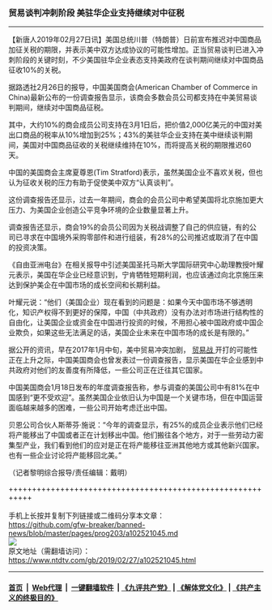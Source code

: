 ### 贸易谈判冲刺阶段 美驻华企业支持继续对中征税
------------------------

<div class="post_content">
 <p>
  【新唐人2019年02月27日讯】美国总统川普（特朗普）日前宣布推迟对中国商品加征关税的期限，并表示美中双方达成协议的可能性增加。正当贸易谈判已进入冲刺阶段的关键时刻，不少美国驻华企业表态支持美政府在谈判期间继续对中国商品征收10%的关税。
 </p>
 <p>
  据路透社2月26日的报导，中国美国商会(American Chamber of Commerce in China)最新公布的一份调查报告显示，该商会多数会员公司都支持在中美贸易谈判期间，继续对中国商品征税。
 </p>
 <p>
  其中，大约10%的商会成员公司支持在3月1日后，把价值2,000亿美元的中国对美出口商品的税率从10%增加到25%；43%的美驻华企业支持在美中继续谈判期间，美国对中国商品征收的关税继续维持在10%，而将提高关税的期限推迟60天。
 </p>
 <p>
  中国的美国商会主席夏尊恩(Tim Stratford)表示，虽然美国企业不喜欢关税，但也认为征收关税的压力有助于促使美中双方“认真谈判”。
 </p>
 <p>
  这份调查报告还显示，过去一年期间，商会的会员公司中希望美国将北京施加更大压力、为美国企业创造公平竞争环境的企业数量显著上升。
 </p>
 <p>
  调查报告还显示，商会19%的会员公司因为关税战调整了自己的供应链，有的公司已寻求在中国境外采购零部件和进行组装，有28%的公司推迟或取消了在中国的投资决策。
 </p>
 <p>
  《自由亚洲电台》在相关报导中引述美国圣托马斯大学国际研究中心助理教授叶耀元表示，美国在华企业已经意识到，宁肯牺牲短期利润，也应该通过向北京施压来达到保护美企在中国市场的成长空间和长期利益。
 </p>
 <p>
  叶耀元说：“他们（美国企业）现在看到的问题是：如果今天中国市场不够透明化，知识产权得不到更好的保障，中国（中共政府）没有办法对市场进行结构性的自由化，让美国企业或资金在中国进行投资的时候，不用担心被中国政府或中国企业欺负，如果这些无法满足的话，美国企业未来在中国市场的成长是有限的。”
 </p>
 <p>
  据公开的资讯，早在2017年1月中旬，美中贸易冲突加剧，
  <a href="https://www.ntdtv.com/gb/贸易战.htm">
   贸易战
  </a>
  开打的可能性正在上升之际，中国美国商会也曾发表过一份调查报告，显示美国在华企业感到中共政府对他们的友善度有所降低，一些公司正在迁往其它国家。
 </p>
 <p>
  中国美国商会1月18日发布的年度调查报告称，参与调查的美国公司中有81%在中国感到“更不受欢迎”。虽然美国企业依旧认为中国是一个关键市场，但在中国运营面临越来越多的困难，一些公司开始考虑迁出中国。
 </p>
 <p>
  贝恩公司合伙人斯蒂芬·施说：“今年的调查显示，有25%的成员企业表示他们已经将产能移出了中国或者正在计划移出中国。他们搬往各个地方，对于一些劳动力密集型产业，我们看到他们的应对是正在将产能移往亚洲其他地方或其他新兴国家。也有一些企业讨论将产能移回北美。”
 </p>
 <p>
  （记者黎明综合报导/责任编辑：戴明）
 </p>
 <div class="single_ad">
 </div>
</div>

+++++++++++++++++++++++++++++++++++++++++++++++++++++++++++<br/><br/>
手机上长按并复制下列链接或二维码分享本文章：<br/>
https://github.com/gfw-breaker/banned-news/blob/master/pages/prog203/a102521045.md <br/>
<a href='https://github.com/gfw-breaker/banned-news/blob/master/pages/prog203/a102521045.md'><img src='https://github.com/gfw-breaker/banned-news/blob/master/pages/prog203/a102521045.md.png'/></a> <br/>
原文地址（需翻墙访问）：https://www.ntdtv.com/gb/2019/02/27/a102521045.html


------------------------
#### [首页](https://github.com/gfw-breaker/banned-news/blob/master/README.md) &nbsp;|&nbsp; [Web代理](https://github.com/labour-camp/helloworld) &nbsp;|&nbsp; [一键翻墙软件](https://github.com/gfw-breaker/nogfw/blob/master/README.md) &nbsp;| [《九评共产党》](https://github.com/gfw-breaker/9ping.md/blob/master/README.md#九评之一评共产党是什么) | [《解体党文化》](https://github.com/gfw-breaker/jtdwh.md/blob/master/README.md) | [《共产主义的终极目的》](https://github.com/gfw-breaker/gczydzjmd.md/blob/master/README.md)

